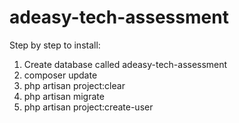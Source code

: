 # adeasy-tech-assessment

Step by step to install:

1. Create database called adeasy-tech-assessment
2. composer update
3. php artisan project:clear
4. php artisan migrate
5. php artisan project:create-user
